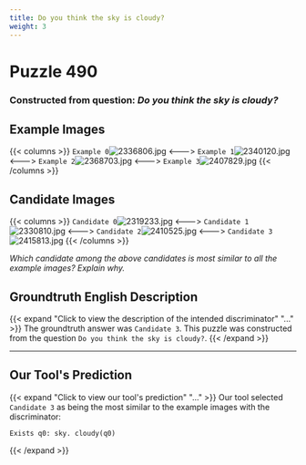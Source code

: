 ```yaml
---
title: Do you think the sky is cloudy?
weight: 3
---
```


# Puzzle 490
### Constructed from question: _Do you think the sky is cloudy?_


## Example Images
{{< columns >}}
`Example 0`![2336806.jpg](/gqa_images/2336806.jpg)
<--->
`Example 1`![2340120.jpg](/gqa_images/2340120.jpg)
<--->
`Example 2`![2368703.jpg](/gqa_images/2368703.jpg)
<--->
`Example 3`![2407829.jpg](/gqa_images/2407829.jpg)
{{< /columns >}}

## Candidate Images
{{< columns >}}
`Candidate 0`![2319233.jpg](/gqa_images/2319233.jpg)
<--->
`Candidate 1`![2330810.jpg](/gqa_images/2330810.jpg)
<--->
`Candidate 2`![2410525.jpg](/gqa_images/2410525.jpg)
<--->
`Candidate 3`![2415813.jpg](/gqa_images/2415813.jpg)
{{< /columns >}}

*Which candidate among the above candidates is most similar to all the example images? Explain why.*

## Groundtruth English Description

{{< expand "Click to view the description of the intended discriminator" "..." >}}
The groundtruth answer was `Candidate 3`. This puzzle was constructed from the question `Do you think the sky is cloudy?`.
{{< /expand >}}

---

## Our Tool's Prediction

{{< expand "Click to view our tool's prediction" "..." >}}
Our tool selected `Candidate 3` as being the most similar to the example images with the discriminator:
```plaintext
Exists q0: sky. cloudy(q0)
```
{{< /expand >}}
